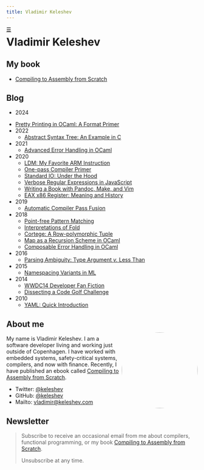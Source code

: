 ```yaml
---
title: Vladimir Keleshev
---
```


<style> #home { position: absolute; line-height: inherit; } </style>

<span id=home><a title=Home href=/>☰</a></span>

<h1>
Vladimir Keleshev
</h1>


<style>#home a { color: black; float: left; }</style>




My book
----------------

* [Compiling to Assembly from Scratch](/compiling-to-assembly-from-scratch)

Blog
----

* 2024
<!--
  * Trickery that makes printf in OCaml work
  * Let's use JavaScript pp to compile something to it
  * Advanced Pretty Printing in OCaml: JavaScript Example
  * Tagless Final Primer: JSON Example
  * Composable Pretty Printing in OCaml: JSON Example
  * JSON ADT design example?
-->
  * [Pretty Printing in OCaml: A Format Primer](/pretty-printing-in-ocaml-a-format-primer)
* 2022
  * [Abstract Syntax Tree: An Example in C](/abstract-syntax-tree-an-example-in-c) 
* 2021
  * [Advanced Error Handling in OCaml](/advanced-error-handling-in-ocaml)
* 2020
  * [LDM: My Favorite ARM Instruction](/ldm-my-favorite-arm-instruction)
  * [One-pass Compiler Primer](/one-pass-compiler-primer)
  * [Standard IO: Under the Hood](/standard-io-under-the-hood)
  * [Verbose Regular Expressions in JavaScript](/verbose-regular-expressions-in-javascript)
  * [Writing a Book with Pandoc, Make, and Vim](/my-book-writing-setup)
  * [EAX x86 Register: Meaning and History](/eax-x86-register-meaning-and-history)
* 2019
  * [Automatic Compiler Pass Fusion](/automatic-compiler-pass-fusion)
* 2018
  * [Point-free Pattern Matching](/point-free-pattern-matching)
  * [Interpretations of Fold](/interpretations-of-fold)
  * [Cortege: A Row-polymorphic Tuple](cortege-a-row-polymorphic-tuple)
  * [Map as a Recursion Scheme in OCaml](/map-as-a-recursion-scheme-in-ocaml)
  * [Composable Error Handling in OCaml](/composable-error-handling-in-ocaml)
* 2016
  * [Parsing Ambiguity: Type Argument *v.* Less Than](/parsing-ambiguity-type-argument-v-less-than)
* 2015
  * [Namespacing Variants in ML](/namespacing-variants-in-ml)
* 2014
  * [WWDC14 Developer Fan Fiction](/wwdc14-developer-fan-fiction)
  * [Dissecting a Code Golf Challenge](/dissecting-a-code-golf-challenge)
* 2010
  * [YAML: Quick Introduction](/yaml-quick-introduction)


<!--

Talks
-----
* [Create Beautiful Command-line Interfaces with Python](http://youtu.be/pXhcPJK5cMc)


Boolean Algebra
---------------

In 2010 I made a series of videos about Boolean Algebra.

* [Intoroduction](/boolean-algebra-introduction)
* [Truth Tables](/boolean-algebra-truth-tables)
* [Karnaugh Maps](/boolean-algebra-karnaugh-maps)
* [DeMorgan’s Theorem](/boolean-algebra-demorgans-theorem)
* [Standard Forms](/boolean-algebra-standard-sop-pos-forms)


-->

<img src=./keleshev.jpg width=200 height=200 style="float:right; border-radius:100px; margin-top:50px" />

About me
--------


My name is Vladimir Keleshev.
I am a software developer living and working just outside of Copenhagen.
I have worked with embedded systems, safety-critical systems,
compilers, and now with finance.
Recently, I have published an ebook called [Compiling to Assembly from Scratch](/compiling-to-assembly-from-scratch).

* Twitter: [\@keleshev](http://twitter.com/keleshev)
* GitHub: [\@keleshev](http://github.com/keleshev)
* Mailto: [vladimir@keleshev.com](mailto:vladimir@keleshev.com)

<!--* [Résumé](/about) -->


## Newsletter

> Subscribe to receive an occasional email from me about compilers, functional programming, or my book [Compiling to Assembly from Scratch](/compiling-to-assembly-from-scratch).
>
> <script async data-uid="8529ea38b4" src="https://motivated-writer-7421.ck.page/8529ea38b4/index.js"></script>
>
> Unsubscribe at any time.
>

